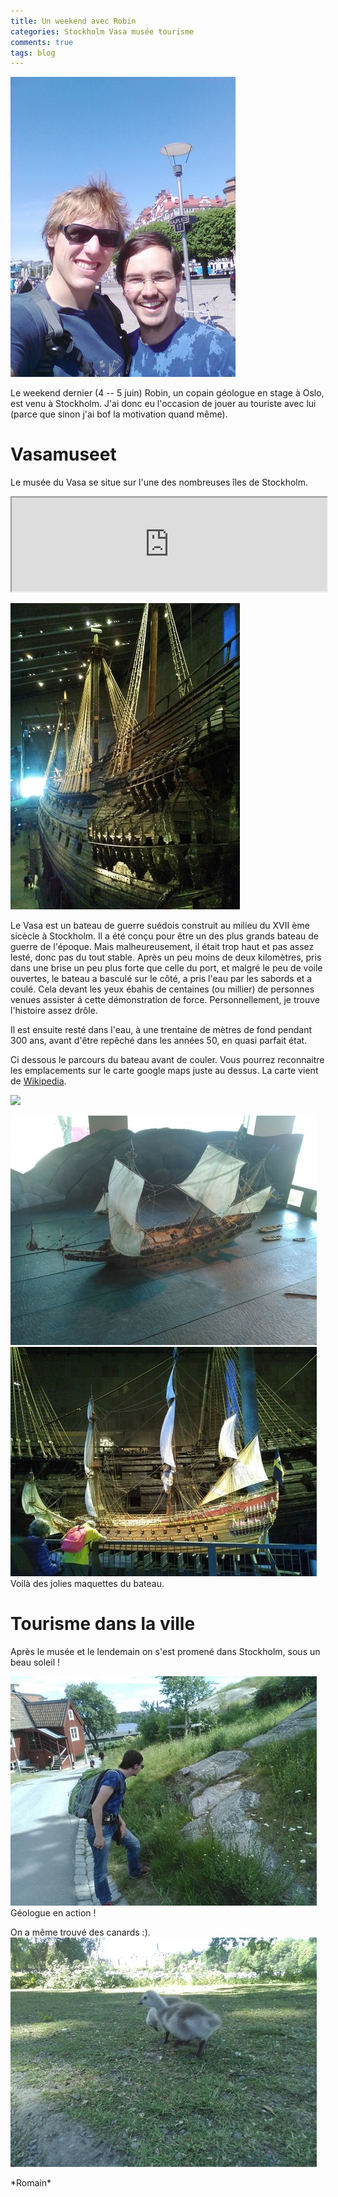 ```yaml
---
title: Un weekend avec Robin
categories: Stockholm Vasa musée tourisme
comments: true
tags: blog
---
```

<section class="row">
<img src="/dl/photos/robin1.jpg" class="img-rounded col-xs-12 col-sm-8 col-md-6">
<p>Le weekend dernier (4 -- 5 juin) Robin, un copain géologue en stage à
Oslo, est venu à Stockholm. J'ai donc eu l'occasion de jouer au
touriste avec lui (parce que sinon j'ai bof la motivation quand même).</p>
</section>

# Vasamuseet

Le musée du Vasa se situe sur l'une des nombreuses îles de Stockholm.

<iframe src="https://www.google.com/maps/embed?pb=!1m18!1m12!1m3!1d19359.27986857669!2d18.04995256628687!3d59.33472969597982!2m3!1f0!2f0!3f0!3m2!1i1024!2i768!4f13.1!3m3!1m2!1s0x465f9d546d8329af%3A0xcff09af1b4c13241!2sVasa+Museum!5e0!3m2!1sen!2sse!4v1465734102097" width="100%"></iframe>

<section class ="row">
<p><img src="/dl/photos/robin4.jpg" class="img-rounded col-xs-12 col-sm-8 col-md-6"></p>
<p>Le Vasa est un bateau de guerre suédois construit au milieu du XVII
ème sicècle à Stockholm. Il a été conçu pour être un des plus grands
bateau de guerre de l'époque. Mais malheureusement, il était trop
haut et pas assez lesté, donc pas du tout stable. Après un peu moins
de deux kilomètres, pris dans une brise un peu plus forte que celle
du port, et malgré le peu de voile ouvertes, le bateau a basculé sur
le côté, a pris l'eau par les sabords et a coulé.
Cela devant les yeux ébahis de centaines (ou millier) de personnes
venues assister á cette démonstration de force.
Personnellement, je trouve l'histoire assez drôle.</p>

<p>Il est ensuite resté dans l'eau, à une trentaine de mètres de fond
pendant 300 ans, avant d'être repêché dans les années 50, en quasi
parfait état.</p>

<p>Ci dessous le parcours du bateau avant de couler.
Vous pourrez reconnaitre
les emplacements sur le carte google maps juste au dessus. La carte
vient de <a href="https://fr.wikipedia.org/wiki/Vasa">Wikipedia</a>.</p>

<p><img src="https://upload.wikimedia.org/wikipedia/commons/thumb/0/03/Voyage_of_the_Vasa_Locator.svg/1024px-Voyage_of_the_Vasa_Locator.svg.png" class="img-rounded col-xs-12 col-sm-12 col-md-12"></p>
</section>

<section class = "row">
    <p><img src="/dl/photos/robin2.jpg" class="img-rounded col-xs-12 col-sm-6 col-md-6">
    <img src="/dl/photos/robin3.jpg" class="img-rounded col-xs-12 col-sm-6 col-md-6">
Voilà des jolies maquettes du bateau.</p>
</section>

# Tourisme dans la ville

Après le musée et le lendemain on s'est promené dans Stockholm, sous
un beau soleil !

<section class = "row">
    <p><img src="/dl/photos/robin5.jpg" class="img-rounded col-xs-12 col-sm-8 col-md-6">
Géologue en action !</p>
</section>

<section class = "row">
    <p>On a même trouvé des canards :).
	<img src="/dl/photos/robin6.jpg" class="img-rounded col-xs-12 col-sm-8 col-md-6"></p>
</section>
*Romain*

